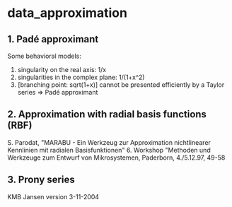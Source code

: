 # data_approximation

## 1. Padé approximant
Some behavioral models: 
1. singularity on the real axis: 1/x
2. singularities in the complex plane: 1/(1+x^2)
3. [branching point: sqrt(1+x)]
cannot be presented efficiently by a Taylor series => Padé approximant

## 2. Approximation with radial basis functions (RBF)
S. Parodat, "MARABU - Ein Werkzeug zur Approximation nichtlinearer Kennlinien mit radialen Basisfunktionen"
6. Workshop "Methoden und Werkzeuge zum Entwurf von Mikrosystemen, Paderborn, 4./5.12.97, 49-58

## 3. Prony series
KMB Jansen version 3-11-2004
